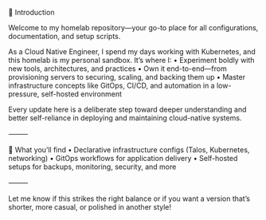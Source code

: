 

🔧 Introduction

Welcome to my homelab repository—your go-to place for all configurations, documentation, and setup scripts.

As a Cloud Native Engineer, I spend my days working with Kubernetes, and this homelab is my personal sandbox. It’s where I:
	•	Experiment boldly with new tools, architectures, and practices
	•	Own it end-to-end—from provisioning servers to securing, scaling, and backing them up
	•	Master infrastructure concepts like GitOps, CI/CD, and automation in a low-pressure, self-hosted environment

Every update here is a deliberate step toward deeper understanding and better self-reliance in deploying and maintaining cloud-native systems.

⸻

📌 What you’ll find
	•	Declarative infrastructure configs (Talos, Kubernetes, networking)
	•	GitOps workflows for application delivery
	•	Self-hosted setups for backups, monitoring, security, and more

⸻

Let me know if this strikes the right balance or if you want a version that’s shorter, more casual, or polished in another style!
